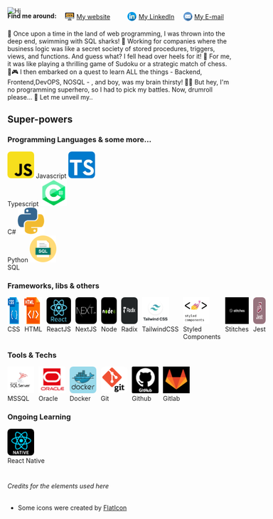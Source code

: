 ![Hi](./Imgs/Hi.gif)
<div style='display:flex; flex-wrap:wrap;gap:20px;margin-top:-20px; margin-bottom: 20px'>
  <strong>Find me around: </strong>
  <a href='https://fullstacker.com.br' style='display: flex;align-items:center; gap:5px; min-width:120px;'>
    <img src='./Imgs/local-na-rede-internet.png' style='width:20px;height:20px;' alt='HTML Logo'/>
    My website
  </a>

  <a href='https://linkedin.com/in/victor-kajiyama' style='display: flex;align-items:center; gap:5px'>
    <img src='./Imgs/linkedin.png' style='width:20px;height:20px;' alt='linkedin Logo'/>
    My LinkedIn
  </a>

  <a href='mailto:victor.kajiyama@gmail.com' style='display: flex;align-items:center; gap:5px'>
    <img src='./Imgs/email.png' style='width:20px;height:20px;' alt='email Logo'/>
    My E-mail
  </a>
</div>
🚀 Once upon a time in the land of web programming, I was thrown into the deep end, swimming with SQL sharks! 🦈 Working for companies where the business logic was like a secret society of stored procedures, triggers, views, and functions. And guess what? I fell head over heels for it! 🥰 For me, it was like playing a thrilling game of Sudoku or a strategic match of chess. 🎲🎮 I then embarked on a quest to learn ALL the things - Backend, Frontend,DevOPS, NOSQL - , and boy, was my brain thirsty! 🧠💦 But hey, I'm no programming superhero, so I had to pick my battles. Now, drumroll please... 🥁 Let me unveil my..

## Super-powers
### Programming Languages & some more...


  <span>
    <img src='./Imgs/Stacks/javascript.jpg' style='width:60px;height:60px; border-radius:8px;' alt='Javascript Logo'/>
    Javascript
  </span>
    
  
  <span>
    <img src='./Imgs/Stacks/typescript.jpg' style='width:60px;height:60px;border-radius:8px;' alt='Typescript Logo'/>
    <br>Typescript
  </span>
  <span>
    <img src='./Imgs/Stacks/dotnet.png' style='width:60px;height:60px;' alt='C# Logo'/>
    <br>C#
  </span>
  <span>
    <img src='./Imgs/Stacks/python.png' style='width:60px;height:60px;' alt='Python Logo'/>
    <br>Python
  </span>
  <span>
    <img src='./Imgs/Stacks/sql.png' style='width:60px;height:60px;' alt='SQL Logo'/><br>
    SQL
  </span>


### Frameworks, libs & others
<div style='display:flex; gap:10px'>
  <div>
    <img src='./Imgs/Stacks/css.png' style='width:60px;height:60px;' alt='CSS Logo'/><br>
    CSS
  </div>
  <div>
    <img src='./Imgs/Stacks/html.png' style='width:60px;height:60px;' alt='HTML Logo'/><br>
    HTML
  </div>
  <div>
    <img src='./Imgs/Stacks/react.jpg' style='width:60px;height:60px;border-radius:8px;' alt='React Logo'/><br>
    ReactJS
  </div>
  <div>
    <img src='./Imgs/Stacks/nextjs.jpg' style='width:60px;height:60px;border-radius:8px;' alt='NextJS Logo'/><br>
    NextJS
  </div>
  <div>
    <img src='./Imgs/Stacks/node.png' style='width:60px;height:60px;border-radius:8px;' alt='Node Logo'/><br>
    Node
  </div>
  <div>
    <img src='./Imgs/Stacks/radix.png' style='width:60px;height:60px;border-radius:8px;' alt='Radix Logo'/><br>
    Radix
  </div>
  <div>
    <img src='./Imgs/Stacks/tailwind.jpg' style='width:60px;height:60px;' alt='Tailwind Css logo'/><br>
    TailwindCSS
  </div>
  <div>
    <img src='./Imgs/Stacks/styledComponents.jpg' style='width:60px;height:60px;' alt='Styled Components Logo'/><br>
    Styled<br> Components
  </div>
  <div>
    <img src='./Imgs/Stacks/stitches.jpg' style='width:60px;height:60px;' alt='Stitches Logo'/><br>
    Stitches
  </div>
  <div>
    <img src='./Imgs/Stacks/jest.jpg' style='width:60px;height:60px;border-radius:8px;' alt='Jest Logo'/><br>
    Jest
  </div>
</div>

### Tools & Techs
<div style='display:flex; gap:10px'>
<div>
  <img src='./Imgs/Stacks/sqlServer.png' style='width:60px;height:60px;' alt='sql server Logo'/><br>
  MSSQL
  </div>
  <div>
  <img src='./Imgs/Stacks/oracle.jpg' style='width:60px;height:60px;' alt='Oracle Logo'/><br>
  Oracle
  </div>
  <div>
  <img src='./Imgs/Stacks/Docker.png' style='width:60px;height:60px;border-radius:8px;' alt='Docker Logo' alt='Docker'> 
  <br>Docker
  </div>
  <div>
  <img src='./Imgs/Stacks/git.png' style='width:60px;height:60px;border-radius:8px;' alt='Git'><br>
  Git
  </div>
  <div> 
  <img src='./Imgs/Stacks/github.png' style='width:60px;height:60px;' alt='github logo'/><br>
  Github
  </div>
  <div>
  <img src='./Imgs/Stacks/gitlab.png' style='width:60px;height:60px;' alt='gitlab logo'/><br>
  Gitlab
  </div>
</div>

### Ongoing Learning

  <img src='./Imgs/Stacks/native.png' style='width:60px;height:60px;border-radius:8px;' alt='React Native Logo'/><br>
  React Native


<Footer style='margin-top:40px;'>

  ###### Credits for the elements used here

  
  * Some icons were created by [FlatIcon](https://www.flaticon.com)

</Footer>
